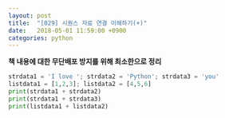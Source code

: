 ```yaml
---
layout: post
title:  "[029] 시퀀스 자료 연결 이해하기(+)"
date:   2018-05-01 11:59:00 +0900
categories: python
---
```

**책 내용에 대한 무단배포 방지를 위해 최소한으로 정리**

```python
strdata1 = 'I love '; strdata2 = 'Python'; strdata3 = 'you'
listdata1 = [1,2,3]; listdata2 = [4,5,6]
print(strdata1 + strdata2)
print(strdata1 + strdata3)
print(listdata1 + listdata2)
```
